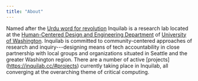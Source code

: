 ```yaml
---
title: "About"
---
```


Named after the [Urdu word for revolution](https://en.wikipedia.org/wiki/Inquilab_Zindabad) Inquilab is a research lab located at the [Human-Centered Design and Engineering Department](https://www.hcde.washington.edu/) of [University of Washington](https://www.washington.edu/). Inquilab is committed to community-centered approaches of research and inquiry---designing means of tech accountability in close partnership with local groups and organizations situated in Seattle and the greater Washington region. There are a number of active [projects] (https://inquilab.cc/#projects) currently taking place in Inquilab, all converging at the overarching theme of critical computing. 